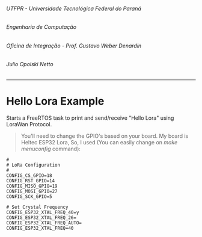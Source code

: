 ###### UTFPR - Universidade Tecnológica Federal do Paraná
###### Engenharia de Computação
###### Oficina de Integração - Prof. Gustavo Weber Denardin
###### Julio Opolski Netto

---

# Hello Lora Example

Starts a FreeRTOS task to print and send/receive "Hello Lora" using LoraWan Protocol.

> You'll need to change the GPIO's based on your board. My board is Heltec ESP32 Lora, So, I used (You can easily change on *make menuconfig* command):

	#
	# LoRa Configuration
	#
	CONFIG_CS_GPIO=18
	CONFIG_RST_GPIO=14
	CONFIG_MISO_GPIO=19
	CONFIG_MOSI_GPIO=27
	CONFIG_SCK_GPIO=5
	
	# Set Crystal Frequency
	CONFIG_ESP32_XTAL_FREQ_40=y
	CONFIG_ESP32_XTAL_FREQ_26=
	CONFIG_ESP32_XTAL_FREQ_AUTO=
	CONFIG_ESP32_XTAL_FREQ=40
	
